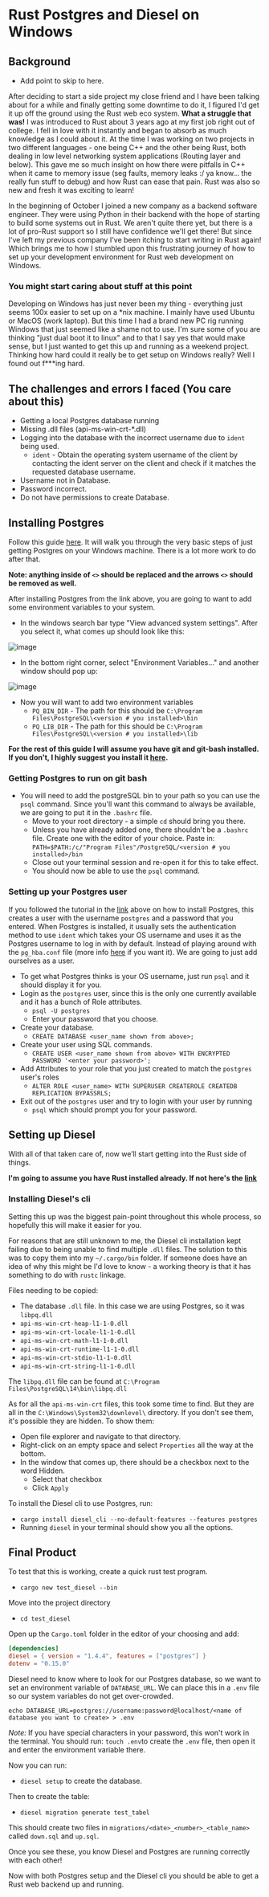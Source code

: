 # Rust Postgres and Diesel on Windows

## Background
 * Add point to skip to here.

After deciding to start a side project my close friend and I have been talking about for a while and finally getting some downtime to do it, I figured I'd get it up off the ground using the Rust web eco system. **What a struggle that was!** I was introduced to Rust about 3 years ago at my first job right out of college. I fell in love with it instantly and began to absorb as much knowledge as I could about it. At the time I was working on two projects in two different languages - one being C++ and the other being Rust, both dealing in low level networking system applications (Routing layer and below). This gave me so much insight on how there were pitfalls in C++ when it came to memory issue (seg faults, memory leaks :/ ya know... the really fun stuff to debug) and how Rust can ease that pain. Rust was also so new and fresh it was exciting to learn!

In the beginning of October I joined a new company as a backend software engineer. They were using Python in their backend with the hope of starting to build some systems out in Rust. We aren't quite there yet, but there is a lot of pro-Rust support so I still have confidence we'll get there! But since I've left my previous company I've been itching to start writing in Rust again! Which brings me to how I stumbled upon this frustrating journey of how to set up your development environment for Rust web development on Windows.

### You might start caring about stuff at this point

Developing on Windows has just never been my thing - everything just seems 100x easier to set up on a \*nix machine. I mainly have used Ubuntu or MacOS (work laptop). But this time I had a brand new PC rig running Windows that just seemed like a shame not to use. I'm sure some of you are thinking "just dual boot it to linux" and to that I say yes that would make sense, but I just wanted to get this up and running as a weekend project. Thinking how hard could it really be to get setup on Windows really? Well I found out f***ing hard.

## The challenges and errors I faced (You care about this)

* Getting a local Postgres database running
* Missing .dll files (api-ms-win-crt-*.dll)
* Logging into the database with the incorrect username due to `ident` being used.
    * `ident` - Obtain the operating system username of the client by contacting the ident server on the client and check if it matches the requested database username.
* Username not in Database.
* Password incorrect.
* Do not have permissions to create Database.

## Installing Postgres

Follow this guide [here](https://www.postgresqltutorial.com/install-postgresql/). It will walk you through the very basic steps of just getting Postgres on your Windows machine. There is a lot more work to do after that.

**Note: anything inside of `<>` should be replaced and the arrows `<>` should be removed as well.**

After installing Postgres from the link above, you are going to want to add some environment variables to your system.

* In the windows search bar type "View advanced system settings". After you select it, what comes up should look like this:

![image](/photos/advanced_system_settings.png)

* In the bottom right corner, select "Environment Variables..." and another window should pop up:

![image](/photos/env_variables.png)

* Now you will want to add two environment variables
    * `PQ_BIN_DIR` - The path for this should be `C:\Program Files\PostgreSQL\<version # you installed>\bin` 
    * `PQ_LIB_DIR` - The path for this should be `C:\Program Files\PostgreSQL\<version # you installed>\lib`

**For the rest of this guide I will assume you have git and git-bash installed. If you don't, I highly suggest you install it [here](https://git-scm.com/download/win).**

### Getting Postgres to run on git bash

* You will need to add the postgreSQL bin to your path so you can use the `psql` command. Since you'll want this command to always be available, we are going to put it in the `.bashrc` file.
    * Move to your root directory - a simple `cd` should bring you there.
    * Unless you have already added one, there shouldn't be a `.bashrc` file. Create one with the editor of your choice. Paste in: `PATH=$PATH:/c/"Program Files"/PostgreSQL/<version # you installed>/bin`
    * Close out your terminal session and re-open it for this to take effect.
    * You should now be able to use the `psql` command.

### Setting up your Postgres user
If you followed the tutorial in the [link](https://www.postgresqltutorial.com/install-postgresql/) above on how to install Postgres, this creates a user with the username `postgres` and a password that you entered. When Postgres is installed, it usually sets the authentication method to use `ident` which takes your OS username and uses it as the Postgres username to log in with by default. Instead of playing around with the `pg_hba.conf` file (more info [here](https://www.postgresql.org/docs/9.1/auth-pg-hba-conf.html) if you want it). We are going to just add ourselves as a user.

* To get what Postgres thinks is your OS username, just run `psql` and it should display it for you.
* Login as the `postgres` user, since this is the only one currently available and it has a bunch of Role attributes.
    * `psql -U postgres`
    * Enter your password that you choose.
* Create your database.
    * `CREATE DATABASE <user_name shown from above>;`
* Create your user using SQL commands.
    * `CREATE USER <user_name shown from above> WITH ENCRYPTED PASSWORD '<enter your password>';`
* Add Attributes to your role that you just created to match the `postgres` user's roles
    * `ALTER ROLE <user_name> WITH SUPERUSER CREATEROLE CREATEDB REPLICATION BYPASSRLS;`
* Exit out of the `postgres` user and try to login with your user by running
    * `psql` which should prompt you for your password.

## Setting up Diesel

With all of that taken care of, now we’ll start getting into the Rust side of things. 

**I'm going to assume you have Rust installed already. If not here's the [link](https://www.rust-lang.org/tools/install)**

### Installing Diesel's cli
Setting this up was the biggest pain-point throughout this whole process, so hopefully this will make it easier for you.

For reasons that are still unknown to me, the Diesel cli installation kept failing due to being unable to find multiple `.dll` files. The solution to this was to copy them into my `~/.cargo/bin` folder. If someone does have an idea of why this might be I'd love to know - a working theory is that it has something to do with `rustc` linkage.

Files needing to be copied:
* The database `.dll` file. In this case we are using Postgres, so it was `libpq.dll`
* `api-ms-win-crt-heap-l1-1-0.dll`
* `api-ms-win-crt-locale-l1-1-0.dll`
* `api-ms-win-crt-math-l1-1-0.dll`
* `api-ms-win-crt-runtime-l1-1-0.dll`
* `api-ms-win-crt-stdio-l1-1-0.dll`
* `api-ms-win-crt-string-l1-1-0.dll`

The `libpq.dll` file can be found at `C:\Program Files\PostgreSQL\14\bin\libpq.dll`

As for all the `api-ms-win-crt` files, this took some time to find. But they are all in the  `C:\Windows\System32\downlevel\` directory. If you don't see them, it's possible they are hidden. To show them:
* Open file explorer and navigate to that directory.
* Right-click on an empty space and select `Properties` all the way at the bottom.
* In the window that comes up, there should be a checkbox next to the word Hidden.
    * Select that checkbox
    * Click `Apply`

To install the Diesel cli to use Postgres, run:
* `cargo install diesel_cli --no-default-features --features postgres`
* Running `diesel` in your terminal should show you all the options.

## Final Product
To test that this is working, create a quick rust test program.
* `cargo new test_diesel --bin`

Move into the project directory
* `cd test_diesel`

Open up the `Cargo.toml` folder in the editor of your choosing and add:
```toml
[dependencies]
diesel = { version = "1.4.4", features = ["postgres"] }
dotenv = "0.15.0"
```

Diesel need to know where to look for our Postgres database, so we want to set an environment variable of `DATABASE_URL`. We can place this in a `.env` file so our system variables do not get over-crowded.
```
echo DATABASE_URL=postgres://username:password@localhost/<name of database you want to create> > .env
```
*Note:* If you have special characters in your password, this won't work in the terminal. You should run: `touch .env`to create the `.env` file, then open it and enter the environment variable there.

Now you can run:
* `diesel setup` to create the database.

Then to create the table:
* `diesel migration generate test_tabel`

This should create two files in `migrations/<date>_<number>_<table_name>` called `down.sql` and `up.sql`.

Once you see these, you know Diesel and Postgres are running correctly with each other!

Now with both Postgres setup and the Diesel cli you should be able to get a Rust web backend up and running.
